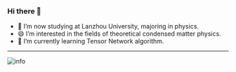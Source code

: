 ### Hi there 👋
- 🔭 I’m now studying at Lanzhou University, majoring in physics.
- 😄 I’m interested in the fields of theoretical condensed matter physics.
- 🌱 I’m currently learning Tensor Network algorithm.

---

![info](https://github-readme-stats.vercel.app/api?username=chenjl517&show_icons=true&count_private=true&hide=prs&theme=default_repocard)


<!--
**chenjl517/chenjl517** is a ✨ _special_ ✨ repository because its `README.md` (this file) appears on your GitHub profile.

Here are some ideas to get you started:

- 🔭 I’m currently working on ...
- 🌱 I’m currently learning ...
- 👯 I’m looking to collaborate on ...
- 🤔 I’m looking for help with ...
- 💬 Ask me about ...
- 📫 How to reach me: ...
- 😄 Pronouns: ...
- ⚡ Fun fact: ...
-->

